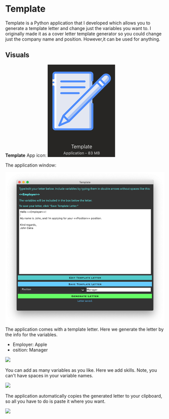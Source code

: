 # Template
Template is a Python application that I developed which allows you to generate a template letter and change just the variables you want to. I originally made it as a cover letter template generator so you could change just the company name and position. However,it can be used for anything.

## Visuals 

**Template** App icon: ![](Screenshots/AppIcon.png)

The application window:

![](Screenshots/AppUI.png)
The application comes with a template letter. Here we generate the letter by the info for the variables. 
  - Employer: Apple
  - osition: Manager

![](Gifs/GenerateLetter.gif)

You can add as many variables as you like. Here we add skills. Note, you can't have spaces in your variable names. 

![](Gifs/AddVars.gif)

The application automatically copies the generated letter to your clipboard, so all you have to do is paste it where you want. 

![](Gifs/Copy.gif)
